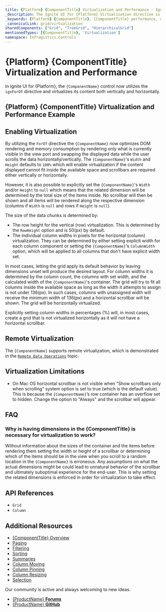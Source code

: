 ```yaml
---
title: {Platform} {ComponentTitle} Virtualization and Performance - Ignite UI for {Platform}
_description: The Ignite UI for {Platform} Virtualization directive is the core mechanic behind the speed & performance of the grid when handling large data sets. Try for free!
_keywords: {Platform} {ComponentTitle}, {ComponentTitle} performance, data table virtualization, ignite ui for {Platform}
_canonicalLink: grid/virtualization
sharedComponents: ["Grid", "TreeGrid", "HierarchicalGrid"]
mentionedTypes: [{ComponentTitle}, 'Virtualization']
namespace: Infragistics.Controls
---
```


# {Platform} {ComponentTitle} Virtualization and Performance

In Ignite UI for {Platform}, the `{ComponentName}` control now utilizes the `igxForOf` directive and virtualizes its content both vertically and horizontally.

## {Platform} {ComponentTitle} Virtualization and Performance Example

<code-view style="height:550px"
           data-demos-base-url="{environment:dvDemosBaseUrl}"
           iframe-src="{environment:dvDemosBaseUrl}/{ComponentSample}-data-performance-virtualization"
           github-src="{ComponentSample}/data-performance-virtualization"
           alt="{Platform} {ComponentTitle} Virtualization and Performance Example">
</code-view>

## Enabling Virtualization

By utilizing the `ForOf` directive the `{ComponentName}` now optimizes DOM rendering and memory consumption by rendering only what is currently visible in the view port and swapping the displayed data while the user scrolls the data horizontally/vertically. The `{ComponentName}`'s `Width` and `Height` defaults to `100%` which will enable virtualization if the content displayed cannot fit inside the available space and scrollbars are required either vertically or horizontally. 

However, it is also possible to explicitly set the `{ComponentName}`'s `Width` and/or `Height` to `null` which means that the related dimension will be determined by the total size of the items inside. No scrollbar will then be shown and all items will be rendered along the respective dimension (columns if `Width` is `null` and rows if `Height` is `null`).

The size of the data chunks is determined by:

*   The row height for the vertical (row) virtualization. This is determined by the `RowHeight` option and is 50(px) by default.
*   The individual column widths in pixels for the horizontal (column) virtualization. They can be determined by either setting explicit width for each column component or setting the `{ComponentName}`'s `ColumnWidth` option, which will be applied to all columns that don't have explicit width set.

In most cases, letting the grid apply its default behavior by leaving dimensions unset will produce the desired layout. For column widths it is determined by the column count, the columns with set width, and the calculated width of the `{ComponentName}`'s container. The grid will try to fit all columns inside the available space as long as the width it attempts to assign is not under 136(px). In such cases, columns with unassigned width will receive the minimum width of 136(px) and a horizontal scrollbar will be shown. The grid will be horizontally virtualized.

Explicitly setting column widths in percentages (%) will, in most cases, create a grid that is not virtualized horizontally as it will not have a horizontal scrollbar.

<!-- Angular -->

## Remote Virtualization

The `{ComponentName}` supports remote virtualization, which is demonstrated in the [`Remote Data Operations`](remote-data-operations.md) topic.

<!-- end: Angular -->

## Virtualization Limitations

*   On Mac OS horizontal scrollbar is not visible when "Show scrollbars only when scrolling" system option is set to true (which is the default value). This is because the `{ComponentName}`’s row container has an overflow set to hidden. Change the option to "Always" and the scrollbar will appear.

## FAQ

### Why is having dimensions in the {ComponentTitle} is necessary for virtualization to work?

Without information about the sizes of the container and the items before rendering them setting the width or height of a scrollbar or determining which of the items should be in the view when you scroll to a random location in the `{ComponentName}` is erroneous. Any assumptions on what the actual dimensions might be could lead to unnatural behavior of the scrollbar and ultimately suboptimal experience for the end-user. This is why setting the related dimensions is enforced in order for virtualization to take effect.

## API References

* `Grid`
* `Column`

## Additional Resources

* [{ComponentTitle} Overview](overview.md)
* [Paging](paging.md)
* [Filtering](filtering.md)
* [Sorting](sorting.md)
* [Summaries](summaries.md)
* [Column Moving](column-moving.md)
* [Column Pinning](column-pinning.md)
* [Column Resizing](column-resizing.md)
* [Selection](selection.md)

Our community is active and always welcoming to new ideas.

* [{ProductName} **Forums**](https://www.infragistics.com/community/forums/f/ignite-ui-for-{Platform})
* [{ProductName}  **GitHub**](https://github.com/IgniteUI/igniteui-{Platform})